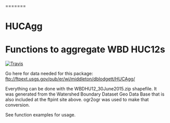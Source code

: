 =======
# HUCAgg
Functions to aggregate WBD HUC12s
=================================
[![Travis](https://travis-ci.org/USGS-R/HUCAgg.svg?branch=master)](https://travis-ci.org/USGS-R/HUCAgg)


Go here for data needed for this package: ftp://ftpext.usgs.gov/pub/er/wi/middleton/dblodgett/HUCAgg/

Everything can be done with the WBDHU12_30June2015.zip shapefile. It was generated from the Watershed Boundary Dataset Geo Data Base that is also included at the ftpint site above. ogr2ogr was used to make that conversion.

See function examples for usage.